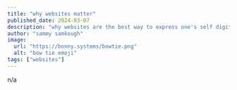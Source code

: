 ```yaml
---
title: "why websites matter"
published_date: 2024-03-07
description: "why websites are the best way to express one's self digitally, and why that matters. this applies to any entity, be they a person or business or other"
author: "sammy samkough"
image:
  url: "https://bonny.systems/bowtie.png"
  alt: "bow tie emoji"
tags: ["websites"]
---
```


n/a
